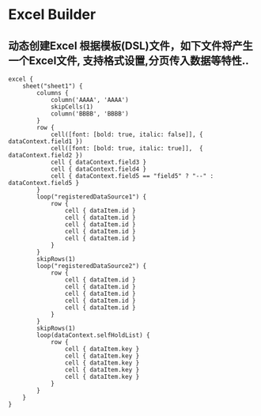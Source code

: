 # Excel Builder

动态创建Excel 根据模板(DSL)文件，如下文件将产生一个Excel文件, 支持格式设置,分页传入数据等特性..
----------------------------------------------------------

    excel {
        sheet("sheet1") {
            columns {
                column('AAAA', 'AAAA')
                skipCells(1)
                column('BBBB', 'BBBB')
            }
            row {
                cell([font: [bold: true, italic: false]], { dataContext.field1 })
                cell([font: [bold: true, italic: true]],  { dataContext.field2 })
                cell { dataContext.field3 }
                cell { dataContext.field4 }
                cell { dataContext.field5 == "field5" ? "--" : dataContext.field5 }
            }
            loop("registeredDataSource1") {
                row {
                    cell { dataItem.id }
                    cell { dataItem.id }
                    cell { dataItem.id }
                    cell { dataItem.id }
                    cell { dataItem.id }
                }
            }
            skipRows(1)
            loop("registeredDataSource2") {
                row {
                    cell { dataItem.id }
                    cell { dataItem.id }
                    cell { dataItem.id }
                    cell { dataItem.id }
                    cell { dataItem.id }
                }
            }
            skipRows(1)
            loop(dataContext.selfHoldList) {
                row {
                    cell { dataItem.key }
                    cell { dataItem.key }
                    cell { dataItem.key }
                    cell { dataItem.key }
                    cell { dataItem.key }
                }
            }
        }
    }